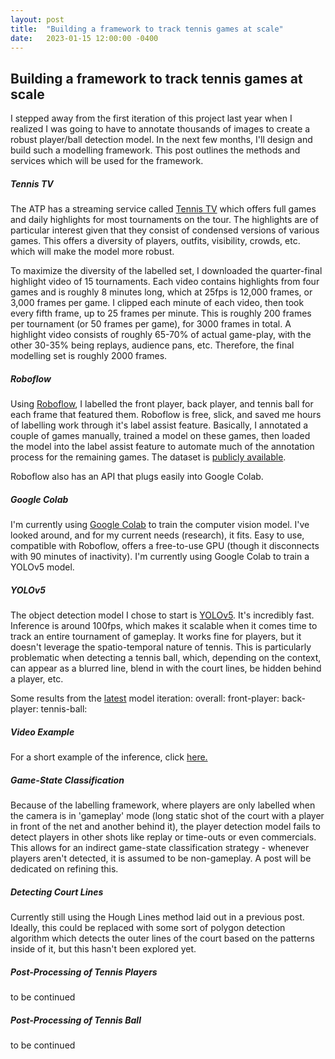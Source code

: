 ```yaml
---
layout: post
title:  "Building a framework to track tennis games at scale"
date:   2023-01-15 12:00:00 -0400
---
```

<h2>Building a framework to track tennis games at scale</h2>
I stepped away from the first iteration of this project last year when I realized I was going to have to annotate thousands of images to create a robust player/ball detection model. In the next few months, I'll design and build such a modelling framework. This post outlines the methods and services which will be used for the framework.
<p>
<h5>Tennis TV</h5>
The ATP has a streaming service called <a href="https://www.tennistv.com/?gclid=CjwKCAjwyqWkBhBMEiwAp2yUFkALa-AHHRpKvKlqI7MypdHnL6eRs95eB9c-PsMZ3Oo81Niyo5yRRhoC1QIQAvD_BwE">Tennis TV</a> which offers full games and daily highlights for most tournaments on the tour. The highlights are of particular interest given that they consist of condensed versions of various games. This offers a diversity of players, outfits, visibility, crowds, etc. which will make the model more robust.
</p>
<p>
To maximize the diversity of the labelled set, I downloaded the quarter-final highlight video of 15 tournaments. Each video contains highlights from four games and is roughly 8 minutes long, which at 25fps is 12,000 frames, or 3,000 frames per game. I clipped each minute of each video, then took every fifth frame, up to 25 frames per minute. This is roughly 200 frames per tournament (or 50 frames per game), for 3000 frames in total. A highlight video consists of roughly 65-70% of actual game-play, with the other 30-35% being replays, audience pans, etc. Therefore, the final modelling set is roughly 2000 frames. 
</p>
<p>
<h5>Roboflow</h5>
Using <a href="https://app.roboflow.com/tennistracker-dogbm">Roboflow</a>, I labelled the front player, back player, and tennis ball for each frame that featured them. Roboflow is free, slick, and saved me hours of labelling work through it's label assist feature. Basically, I annotated a couple of games manually, trained a model on these games, then loaded the model into the label assist feature to automate much of the annotation process for the remaining games.  The dataset is <a href="https://universe.roboflow.com/tennistracker-dogbm/tennis-tracker-duufq">publicly available</a>.
</p>
<p>
Roboflow also has an API that plugs easily into Google Colab.
</p>
<p>
<h5>Google Colab</h5>
I'm currently using <a href="https://colab.research.google.com/drive/1tM9Jbu3XwlDK8s8EVLB_lBQwNOr23u-3#scrollTo=G4fjA5X74FpF">Google Colab</a> to train the computer vision model. I've looked around, and for my current needs (research), it fits. Easy to use, compatible with Roboflow, offers a free-to-use GPU (though it disconnects with 90 minutes of inactivity). I'm currently using Google Colab to train a YOLOv5 model.
</p>
<p>
<h5>YOLOv5</h5>
The object detection model I chose to start is <a href="https://pytorch.org/hub/ultralytics_yolov5/">YOLOv5</a>. It's incredibly fast. Inference is around 100fps, which makes it scalable when it comes time to track an entire tournament of gameplay. It works fine for players, but it doesn't leverage the spatio-temporal nature of tennis. This is particularly problematic when detecting a tennis ball, which, depending on the context, can appear as a blurred line, blend in with the court lines, be hidden behind a player, etc.
</p>
<p>
Some results from the <a href="https://app.roboflow.com/tennistracker-dogbm/tennis-tracker-duufq/deploy/15">latest</a> model iteration:
overall: 
front-player: 
back-player:
tennis-ball:
</p>
<p>
<h5>Video Example</h5>
For a short example of the inference, click <a href = "https://www.youtube.com/watch?v=DwdfFsjQgFg">here.</a>
</p>
<p>
<h5>Game-State Classification</h5>
Because of the labelling framework, where players are only labelled when the camera is in 'gameplay' mode (long static shot of the court with a player in front of the net and another behind it), the player detection model fails to detect players in other shots like replay or time-outs or even commercials. This allows for an indirect game-state classification strategy - whenever players aren't detected, it is assumed to be non-gameplay. A post will be dedicated on refining this. 
</p>
<p>
<h5>Detecting Court Lines</h5>
Currently still using the Hough Lines method laid out in a previous post. Ideally, this could be replaced with some sort of polygon detection algorithm which detects the outer lines of the court based on the patterns inside of it, but this hasn't been explored yet.
</p>
<p>
<h5>Post-Processing of Tennis Players</h5>
to be continued
</p>
<p>
<h5>Post-Processing of Tennis Ball</h5>
to be continued
</p>

